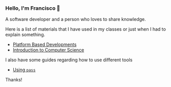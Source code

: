 ### Hello, I'm Francisco 👋

A software developer and a person who loves to share knowledge.

Here is a list of materials that I have used in my classes or just when I had to explain something.

- [Platform Based Developments](https://franciscovilchezv.github.io/platform-based-development)
- [Introduction to Computer Science](https://github.com/intro-to-computer-science)

I also have some guides regarding how to use different tools

- [Using `pass`](https://github.com/franciscovilchezv/coding-in-apple-silicon/tree/main/terminal/pass)

Thanks!
